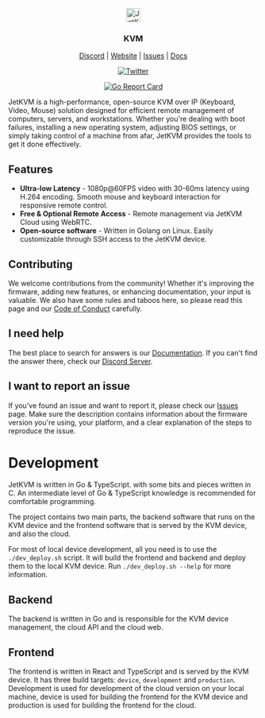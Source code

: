 <div align="center">
    <img alt="JetKVM logo" src="https://jetkvm.com/logo-blue.png" height="28">

### KVM

[Discord](https://jetkvm.com/discord) | [Website](https://jetkvm.com) | [Issues](https://github.com/jetkvm/cloud-api/issues) | [Docs](https://jetkvm.com/docs)

[![Twitter](https://img.shields.io/twitter/url/https/twitter.com/jetkvm.svg?style=social&label=Follow%20%40JetKVM)](https://twitter.com/jetkvm)

[![Go Report Card](https://goreportcard.com/badge/github.com/jetkvm/kvm)](https://goreportcard.com/report/github.com/jetkvm/kvm)

</div>

JetKVM is a high-performance, open-source KVM over IP (Keyboard, Video, Mouse) solution designed for efficient remote management of computers, servers, and workstations. Whether you're dealing with boot failures, installing a new operating system, adjusting BIOS settings, or simply taking control of a machine from afar, JetKVM provides the tools to get it done effectively.

## Features

- **Ultra-low Latency** - 1080p@60FPS video with 30-60ms latency using H.264 encoding. Smooth mouse and keyboard interaction for responsive remote control.
- **Free & Optional Remote Access** - Remote management via JetKVM Cloud using WebRTC.
- **Open-source software** - Written in Golang on Linux. Easily customizable through SSH access to the JetKVM device.

## Contributing

We welcome contributions from the community! Whether it's improving the firmware, adding new features, or enhancing documentation, your input is valuable. We also have some rules and taboos here, so please read this page and our [Code of Conduct](/CODE_OF_CONDUCT.md) carefully.

## I need help

The best place to search for answers is our [Documentation](https://jetkvm.com/docs). If you can't find the answer there, check our [Discord Server](https://jetkvm.com/discord).

## I want to report an issue

If you've found an issue and want to report it, please check our [Issues](https://github.com/jetkvm/kvm/issues) page. Make sure the description contains information about the firmware version you're using, your platform, and a clear explanation of the steps to reproduce the issue.

# Development

JetKVM is written in Go & TypeScript. with some bits and pieces written in C. An intermediate level of Go & TypeScript knowledge is recommended for comfortable programming.

The project contains two main parts, the backend software that runs on the KVM device and the frontend software that is served by the KVM device, and also the cloud.

For most of local device development, all you need is to use the `./dev_deploy.sh` script. It will build the frontend and backend and deploy them to the local KVM device. Run `./dev_deploy.sh --help` for more information.

## Backend

The backend is written in Go and is responsible for the KVM device management, the cloud API and the cloud web.

## Frontend

The frontend is written in React and TypeScript and is served by the KVM device. It has three build targets: `device`, `development` and `production`. Development is used for development of the cloud version on your local machine, device is used for building the frontend for the KVM device and production is used for building the frontend for the cloud.
